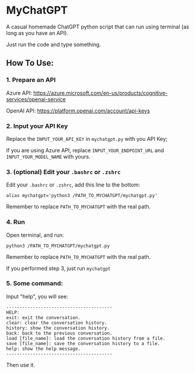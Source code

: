 # MyChatGPT
A casual homemade ChatGPT python script that can run using terminal (as long as you have an API).

Just run the code and type something.

## How To Use:
### 1. Prepare an API

Azure API: https://azure.microsoft.com/en-us/products/cognitive-services/openai-service

OpenAI API: https://platform.openai.com/account/api-keys

### 2. Input your API Key

Replace the `INPUT_YOUR_API_KEY` in `mychatgpt.py` with you API Key;

If you are using Azure API, replace `INPUT_YOUR_ENDPOINT_URL` and `INPUT_YOUR_MODEL_NAME` with yours.

### 3. (optional) Edit your `.bashrc` or `.zshrc`

Edit your `.bashrc` or `.zshrc`, add this line to the bottom:

`alias mychatgpt='python3 /PATH_TO_MYCHATGPT/mychatgpt.py'`

Remember to replace `PATH_TO_MYCHATGPT` with the real path.

### 4. Run

Open terminal, and run:

`python3 /PATH_TO_MYCHATGPT/mychatgpt.py`

Remember to replace `PATH_TO_MYCHATGPT` with the real path.

If you performed step 3, just run `mychatgpt`

### 5. Some command:

Input "help", you will see:

```
----------------------------------------
HELP:
exit: exit the conversation.
clear: clear the conversation history.
history: show the conversation history.
back: back to the previous conversation.
load [file_name]: load the conversation history from a file.
save [file_name]: save the conversation history to a file.
help: show the help message.
----------------------------------------
```

Then use it.
